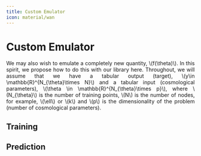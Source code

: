```yaml
---
title: Custom Emulator
icon: material/wan
---
```


# Custom Emulator
<p style='text-align: justify;'>
We may also wish to emulate a completely new quantity, \(f(\theta)\). In this spirit, we propose how to do this with our library here. Throughout, we will assume that we have a tabular output (target), \(y\in \mathbb{R}^{N_{\theta}\times N}\) and a tabular input (cosmological parameters), \(\theta \in \mathbb{R}^{N_{\theta}\times p}\), where \(N_{\theta}\) is the number of training points, \(N\) is the number of nodes, for example, \(\ell\) or \(k\) and \(p\) is the dimensionality of the problem (number of cosmological parameters).
</p>

## Training

## Prediction
